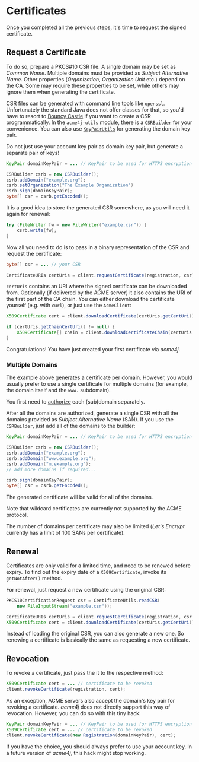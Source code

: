 # Certificates

Once you completed all the previous steps, it's time to request the signed certificate.

## Request a Certificate

To do so, prepare a PKCS#10 CSR file. A single domain may be set as _Common Name_. Multiple domains must be provided as _Subject Alternative Name_. Other properties (_Organization_, _Organization Unit_ etc.) depend on the CA. Some may require these properties to be set, while others may ignore them when generating the certificate.

CSR files can be generated with command line tools like `openssl`. Unfortunately the standard Java does not offer classes for that, so you'd have to resort to [Bouncy Castle](http://www.bouncycastle.org/java.html) if you want to create a CSR programmatically. In the `acme4j-utils` module, there is a [`CSRBuilder`](../apidocs/org/shredzone/acme4j/util/CSRBuilder.html) for your convenience. You can also use [`KeyPairUtils`](../apidocs/org/shredzone/acme4j/util/KeyPairUtils.html) for generating the domain key pair.

Do not just use your account key pair as domain key pair, but generate a separate pair of keys!

```java
KeyPair domainKeyPair = ... // KeyPair to be used for HTTPS encryption

CSRBuilder csrb = new CSRBuilder();
csrb.addDomain("example.org");
csrb.setOrganization("The Example Organization")
csrb.sign(domainKeyPair);
byte[] csr = csrb.getEncoded();
```

It is a good idea to store the generated CSR somewhere, as you will need it again for renewal:

```java
try (FileWriter fw = new FileWriter("example.csr")) {
    csrb.write(fw);
}
```

Now all you need to do is to pass in a binary representation of the CSR and request the certificate:

```java
byte[] csr = ... // your CSR

CertificateURIs certUris = client.requestCertificate(registration, csr);
```

`certUris` contains an URI where the signed certificate can be downloaded from. Optionally (if delivered by the ACME server) it also contains the URI of the first part of the CA chain. You can either download the certificate yourself (e.g. with `curl`), or just use the `AcmeClient`:

```java
X509Certificate cert = client.downloadCertificate(certUris.getCertUri());

if (certUris.getChainCertUri() != null) {
    X509Certificate[] chain = client.downloadCertificateChain(certUris.getChainCertUri());
}
```

Congratulations! You have just created your first certificate via _acme4j_.

### Multiple Domains

The example above generates a certificate per domain. However, you would usually prefer to use a single certificate for multiple domains (for example, the domain itself and the `www.` subdomain).

You first need to [authorize](./authorization.html) each (sub)domain separately.

After all the domains are authorized, generate a single CSR with all the domains provided as _Subject Alternative Name_ (SAN). If you use the `CSRBuilder`, just add all of the domains to the builder:

```java
KeyPair domainKeyPair = ... // KeyPair to be used for HTTPS encryption

CSRBuilder csrb = new CSRBuilder();
csrb.addDomain("example.org");
csrb.addDomain("www.example.org");
csrb.addDomain("m.example.org");
// add more domains if required...

csrb.sign(domainKeyPair);
byte[] csr = csrb.getEncoded();
```

The generated certificate will be valid for all of the domains.

Note that wildcard certificates are currently not supported by the ACME protocol.

The number of domains per certificate may also be limited (_Let's Encrypt_ currently has a limit of 100 SANs per certificate).

## Renewal

Certificates are only valid for a limited time, and need to be renewed before expiry. To find out the expiry date of a `X509Certificate`, invoke its `getNotAfter()` method.

For renewal, just request a new certificate using the original CSR:

```java
PKCS10CertificationRequest csr = CertificateUtils.readCSR(
    new FileInputStream("example.csr"));

CertificateURIs certUris = client.requestCertificate(registration, csr.getEncoded());
X509Certificate cert = client.downloadCertificate(certUris.getCertUri());
```

Instead of loading the original CSR, you can also generate a new one. So renewing a certificate is basically the same as requesting a new certificate.

## Revocation

To revoke a certificate, just pass the it to the respective method:

```java
X509Certificate cert = ... // certificate to be revoked
client.revokeCertificate(registration, cert);
```

As an exception, ACME servers also accept the domain's key pair for revoking a certificate. _acme4j_ does not directly support this way of revocation. However, you can do so with this tiny hack:

```java
KeyPair domainKeyPair = ... // KeyPair to be used for HTTPS encryption
X509Certificate cert = ... // certificate to be revoked
client.revokeCertificate(new Registration(domainKeyPair), cert);
```

If you have the choice, you should always prefer to use your account key. In a future version of _acme4j_, this hack might stop working.
